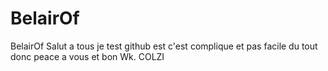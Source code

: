# BelairOf
BelairOf
Salut a tous je test github est c'est complique et pas facile du tout donc peace a vous et bon Wk. COLZI
